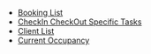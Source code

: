 
- [Booking List](obsidian://open?vault=Bookd-Planning-Vault&file=Features%2FBookingList%2F(FEAT_SPEC)%20Booking%20List)
- [CheckIn CheckOut Specific Tasks](obsidian://open?vault=Bookd-Planning-Vault&file=Features%2FCheckInCheckOutSpecificTasks%2F(FEAT_SPEC)%20CheckIn%20CheckOut%20Specific%20Tasks)
- [Client List](obsidian://open?vault=Bookd-Planning-Vault&file=Features%2FClientList%2F(FEAT_SPEC)%20ClientList)
- [Current Occupancy](obsidian://open?vault=Bookd-Planning-Vault&file=Features%2FCurrentOccupancy%2F(FEAT_SPEC)%20CurrentOccupancyFeature)